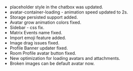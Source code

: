 - placeholder style in the chatbox was updated.
- avatar-container-loading - animation speed updated to 2s.
- Storage persisted support added.
- Avatar grow animation colors fixed.
- Sidebar - css fix.
- Matrix Events name fixed.
- Import emoji feature added.
- Image drag issues fixed.
- Profile Banner updater fixed.
- Room Profile avatar button fixed.
- New optimization for loading avatars and attachments.
- Broken images can be default avatar now.
